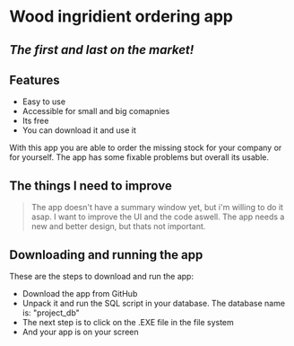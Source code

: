 # Wood ingridient ordering app
## _The first and last on the market!_

## Features

- Easy to use
- Accessible for small and big comapnies
- Its free
- You can download it and use it

With this app you are able to order the missing stock for your company or for yourself.
The app has some fixable problems but overall its usable.

## The things I need to improve
> The app doesn't have a summary window yet,
> but i'm willing to do it asap.
> I want to improve the UI and the code aswell.
> The app needs a new and better design, but thats not important.

## Downloading and running the app

These are the steps to download and run the app:

- Download the app from GitHub
- Unpack it and run the SQL script in your database. The database name is: "project_db"
- The next step is to click on the .EXE file in the file system
- And your app is on your screen


